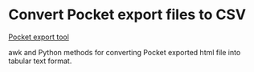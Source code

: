 # Convert Pocket export files to CSV

[Pocket export tool](https://getpocket.com/export)

awk and Python methods for converting Pocket exported html file
into tabular text format.